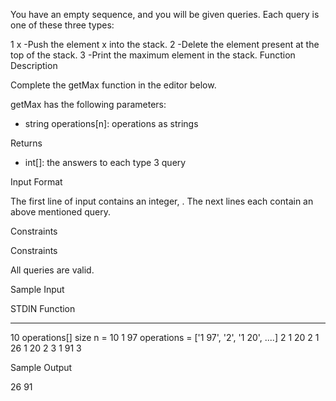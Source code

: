 You have an empty sequence, and you will be given  queries. Each query is one of these three types:

1 x  -Push the element x into the stack.
2    -Delete the element present at the top of the stack.
3    -Print the maximum element in the stack.
Function Description

Complete the getMax function in the editor below.

getMax has the following parameters:
- string operations[n]: operations as strings

Returns
- int[]: the answers to each type 3 query

Input Format

The first line of input contains an integer, . The next  lines each contain an above mentioned query.

Constraints

Constraints



All queries are valid.

Sample Input

STDIN   Function
-----   --------
10      operations[] size n = 10
1 97    operations = ['1 97', '2', '1 20', ....]
2
1 20
2
1 26
1 20
2
3
1 91
3

Sample Output

26
91
